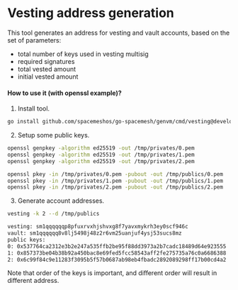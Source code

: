 Vesting address generation
===

This tool generates an address for vesting and vault accounts, based on the set of parameters:
- total number of keys used in vesting multisig
- required signatures
- total vested amount
- initial vested amount

#### How to use it (with openssl example)?

1. Install tool.

```bash
go install github.com/spacemeshos/go-spacemesh/genvm/cmd/vesting@develop
```

2. Setup some public keys.

```bash
openssl genpkey -algorithm ed25519 -out /tmp/privates/0.pem
openssl genpkey -algorithm ed25519 -out /tmp/privates/1.pem
openssl genpkey -algorithm ed25519 -out /tmp/privates/2.pem

openssl pkey -in /tmp/privates/0.pem -pubout -out /tmp/publics/0.pem
openssl pkey -in /tmp/privates/1.pem -pubout -out /tmp/publics/1.pem
openssl pkey -in /tmp/privates/2.pem -pubout -out /tmp/publics/2.pem
```

3. Generate account addresses.

```bash
vesting -k 2 --d /tmp/publics

vesting: sm1qqqqqqp8pfuxrvxhjshvxg8f7yavxmykrh3ey0scf946c
vault: sm1qqqqqq8v8lj5498j48z2r6vm25uanjuf4ysj53sucs8mz
public keys:
0: 0x537764ca2312e3b2e247a535ffb2be95f88dd3973a2b7cadc18489d64e923555
1: 0x857373be04b38b92a450bac8e69fed5fcc58543aff2fe275735a76c0a6686388
2: 0x6c99f84c9e11283f3095b5f57b0687ab98eb4fbadc2892089298ff17b00cd4a2
```

Note that order of the keys is important, and different order will result in different address.





